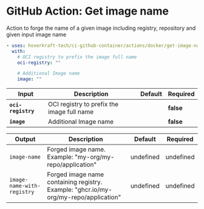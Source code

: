 <!-- start title -->

# GitHub Action: Get image name

<!-- end title -->
<!-- start description -->

Action to forge the name of a given image including registry, repository and given input image name

<!-- end description -->
<!-- start contents -->
<!-- end contents -->
<!-- start usage -->

```yaml
- uses: hoverkraft-tech/ci-github-container/actions/docker/get-image-name@v0.3.0
  with:
    # OCI registry to prefix the image full name
    oci-registry: ""

    # Additional Image name
    image: ""
```

<!-- end usage -->
<!-- start inputs -->

| **Input**                     | **Description**                            | **Default** | **Required** |
| ----------------------------- | ------------------------------------------ | ----------- | ------------ |
| **<code>oci-registry</code>** | OCI registry to prefix the image full name |             | **false**    |
| **<code>image</code>**        | Additional Image name                      |             | **false**    |

<!-- end inputs -->
<!-- start outputs -->

| **Output**                            | **Description**                                                                      | **Default** | **Required** |
| ------------------------------------- | ------------------------------------------------------------------------------------ | ----------- | ------------ |
| <code>image-name</code>               | Forged image name. Example: "my-org/my-repo/application"                             | undefined   | undefined    |
| <code>image-name-with-registry</code> | Forged image name containing registry. Example: "ghcr.io/my-org/my-repo/application" | undefined   | undefined    |

<!-- end outputs -->
<!-- start [.github/ghadocs/examples/] -->
<!-- end [.github/ghadocs/examples/] -->
